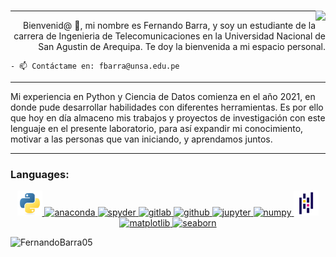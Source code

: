 ### 

<p><img align="right" src="https://media.giphy.com/media/eH4qxdqDul3ZCAXg6i/giphy.gif" /></p>
 
____________________________________________________________________________

<p align="right"> 
Bienvenid@ 👋, mi nombre es Fernando Barra, y soy un estudiante de la carrera de Ingenieria de Telecomunicaciones en la Universidad Nacional de San Agustin de Arequipa. Te doy la bienvenida a mi espacio personal.


    - 📫 Contáctame en: fbarra@unsa.edu.pe
 
____________________________________________________________________________

Mi experiencia en Python y Ciencia de Datos comienza en el año 2021, en donde pude desarrollar habilidades con diferentes herramientas. Es por ello que hoy en día almaceno mis trabajos y proyectos de investigación con este lenguaje en el presente laboratorio, para así expandir mi conocimiento, motivar a las personas que van iniciando, y aprendamos juntos. 
    
____________________________________________________________________________

<h3 align="left">Languages:</h3>

<p align="center"> <a href="https://www.python.org" target="_blank" rel="noreferrer"> <img src="https://raw.githubusercontent.com/devicons/devicon/master/icons/python/python-original.svg" alt="python" width="40" height="40"/> </a> <a height="40"/> </a> <a href="https://anaconda.org/" target="_blank" rel="noreferrer"> <img src="https://www.psych.mcgill.ca/labs/mogillab/anaconda2/pkgs/anaconda-navigator-1.4.3-py27_0/lib/python2.7/site-packages/anaconda_navigator/static/images/anaconda-icon-large-1.png" alt="anaconda" width="40" height="40"/> </a> <a href="https://www.spyder-ide.org/" target="_blank" rel="noreferrer"> <img src="https://www.nicepng.com/png/full/935-9355899_spyder-icon.png" alt="spyder" width="40" height="40"/> </a> <a href="https://about.gitlab.com/" target="_blank" rel="noreferrer"> <img src="https://cdn.worldvectorlogo.com/logos/gitlab.svg" alt="gitlab" width="40" height="40"/> </a> <a href="https://github.com/" target="_blank" rel="noreferrer"> <img src="https://cdn-icons-png.flaticon.com/512/25/25231.png" alt="github" width="40" height="40"/> </a> <a href="https://jupyter.org/" target="_blank" rel="noreferrer"> <img src="https://nodd3r.com/media/blog/1200px-Jupyter_logo.svg.png" alt="jupyter" width="40" height="40"/> </a> <a href="https://numpy.org/" target="_blank" rel="noreferrer"> <img src="https://seeklogo.com/images/N/numpy-logo-479C24EC79-seeklogo.com.png" alt="numpy" width="40" height="40"/> </a> <a href="https://pandas.pydata.org/" target="_blank" rel="noreferrer"> <img src="https://raw.githubusercontent.com/devicons/devicon/2ae2a900d2f041da66e950e4d48052658d850630/icons/pandas/pandas-original.svg" alt="pandas" width="40" height="40"/> </a> <a href="https://matplotlib.org/" target="_blank" rel="noreferrer"> <img src="https://upload.wikimedia.org/wikipedia/commons/thumb/0/01/Created_with_Matplotlib-logo.svg/2048px-Created_with_Matplotlib-logo.svg.png" alt="matplotlib" width="40" height="40"/> </a> <a href="https://seaborn.pydata.org/" target="_blank" rel="noreferrer"> <img src="https://seaborn.pydata.org/_images/logo-mark-lightbg.svg" alt="seaborn" width="40" height="40"/> </a> <a href="https://scipy.org/" target="_blank" rel="noreferrer"> 


<p><img align="left" src="https://github-readme-stats.vercel.app/api/top-langs?username=madely03&show_icons=true&locale=en&layout=compact" alt="FernandoBarra05" /></p>





<!--
**FernandoBarra05/FernandoBarra05** is a ✨ _special_ ✨ repository because its `README.md` (this file) appears on your GitHub profile.

Here are some ideas to get you started:

- 🔭 I’m currently working on ...
- 🌱 I’m currently learning ...
- 👯 I’m looking to collaborate on ...
- 🤔 I’m looking for help with ...
- 💬 Ask me about ...
- 📫 How to reach me: ...
- 😄 Pronouns: ...
- ⚡ Fun fact: ...
-->
